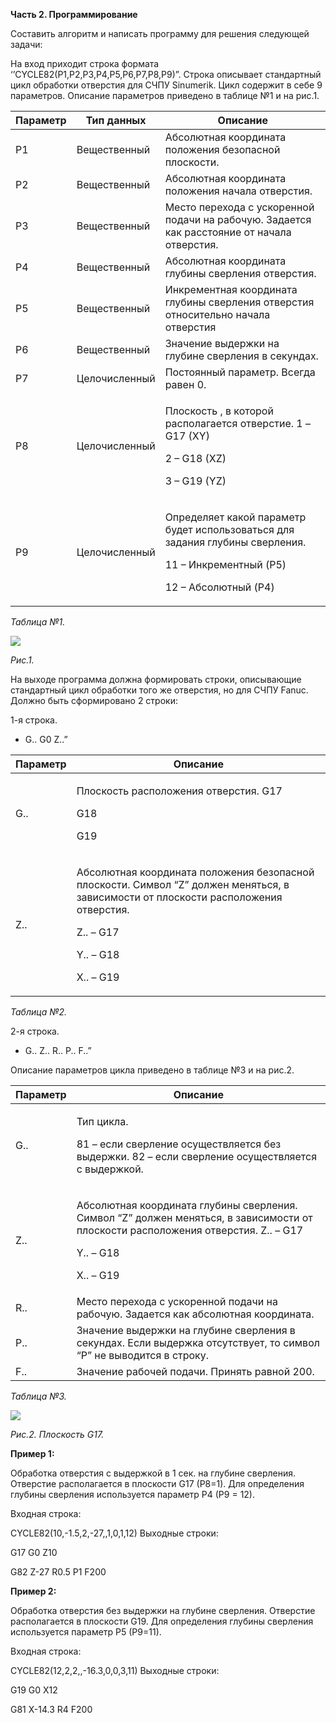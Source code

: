 ﻿**Часть 2. Программирование** 

Составить алгоритм и написать программу для решения следующей задачи: 

На  вход  приходит  строка  формата  ‘’CYCLE82(P1,P2,P3,P4,P5,P6,P7,P8,P9)”.  Строка  описывает стандартный цикл обработки отверстия для СЧПУ Sinumerik. Цикл содержит в себе 9 параметров. Описание параметров приведено в таблице №1 и на рис.1. 



|**Параметр** |**Тип данных** |**Описание** |
| - | - | - |
|P1 |Вещественный |Абсолютная координата положения безопасной плоскости. |
|P2 |Вещественный |Абсолютная координата положения начала отверстия. |
|P3 |Вещественный |Место перехода с ускоренной подачи на рабочую. Задается как расстояние от начала отверстия.  |
|P4 |Вещественный |Абсолютная координата глубины сверления отверстия.  |
|P5 |Вещественный |Инкрементная координата глубины сверления отверстия относительно начала отверстия |
|P6 |Вещественный |Значение выдержки на глубине сверления в секундах. |
|P7 |Целочисленный |Постоянный параметр. Всегда  равен 0. |
|P8 |Целочисленный |<p>Плоскость , в которой располагается отверстие. 1 – G17 (XY) </p><p>2 – G18 (XZ) </p><p>3 – G19 (YZ) </p>|
|P9 |Целочисленный |<p>Определяет какой параметр будет использоваться для задания глубины сверления. </p><p>11 – Инкрементный (P5)  </p><p>12 – Абсолютный (P4) </p>|
*Таблица №1.* 

![](Aspose.Words.30e595ae-ce95-4d9b-baf4-9d19162709e9.001.jpeg)

*Рис.1.* 

На  выходе  программа  должна  формировать  строки,  описывающие  стандартный  цикл обработки того же отверстия, но для СЧПУ Fanuc. Должно быть сформировано 2 строки: 

1-я строка. 

- G.. G0 Z..” 



|**Параметр** |**Описание** |
| - | - |
|G.. |<p>Плоскость расположения отверстия.  G17 </p><p>G18 </p><p>G19 </p>|
|Z.. |<p>Абсолютная координата положения безопасной плоскости. Символ “Z” должен меняться, в зависимости от плоскости расположения отверстия. </p><p>Z.. – G17  </p><p>Y.. – G18 </p><p>X.. – G19  </p>|
*Таблица №2.* 

2-я строка. 

- G.. Z.. R.. P.. F..”  

Описание параметров цикла приведено в таблице №3 и на рис.2. 



|**Параметр** |**Описание** |
| - | - |
|G.. |<p>Тип цикла.  </p><p>81 – если сверление осуществляется без выдержки. 82 – если сверление осуществляется с выдержкой. </p>|
|Z.. |<p>Абсолютная координата глубины сверления. Символ “Z” должен меняться, в зависимости от плоскости расположения отверстия. Z.. – G17  </p><p>Y.. – G18 </p><p>X.. – G19 </p>|
|R.. |Место перехода с ускоренной подачи на рабочую. Задается как абсолютная координата. |
|P.. |Значение выдержки на глубине сверления в секундах. Если выдержка отсутствует, то символ “P” не выводится в строку. |
|F.. |Значение рабочей подачи. Принять равной 200.  |
*Таблица №3.* 

![](Aspose.Words.30e595ae-ce95-4d9b-baf4-9d19162709e9.002.jpeg)

*Рис.2. Плоскость G17.* 

**Пример 1:**  

Обработка отверстия с выдержкой  в 1 сек. на глубине сверления. Отверстие располагается в плоскости G17 (P8=1). Для определения глубины сверления используется параметр P4 (P9 = 12). 

Входная строка:  

CYCLE82(10,-1.5,2,-27,,1,0,1,12) Выходные строки: 

G17 G0 Z10 

G82 Z-27 R0.5 P1 F200 

**Пример 2:** 

Обработка  отверстия  без  выдержки  на  глубине  сверления.  Отверстие  располагается  в плоскости G19. Для определения глубины сверления используется параметр P5 (P9=11). 

Входная строка: 

CYCLE82(12,2,2,,-16.3,0,0,3,11) Выходные строки:  

G19 G0 X12 

G81 X-14.3 R4 F200 
